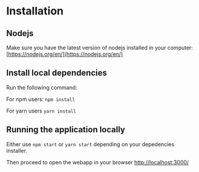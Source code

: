 # Installation

## Nodejs

Make sure you have the latest version of nodejs installed in your computer:
[https://nodejs.org/en/](https://nodejs.org/en/)

## Install local dependencies

Run the following command:

For npm users:
`npm install`

For yarn users
`yarn install`

## Running the application locally

Either use `npm start` or `yarn start` depending on your depedencies installer.

Then proceed to open the webapp in your browser [http://localhost:3000/](http://localhost:3000/)